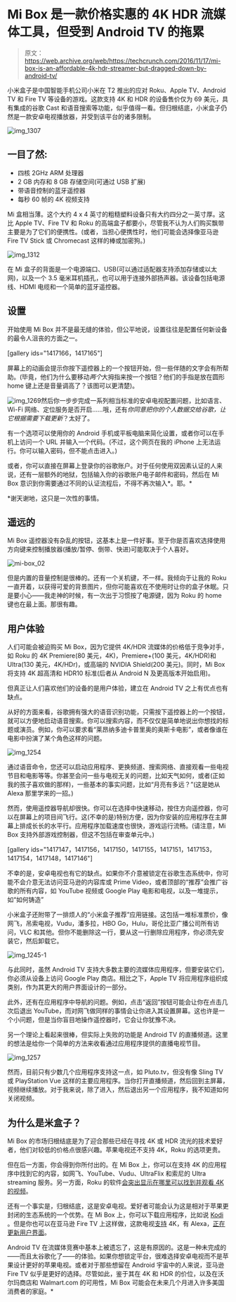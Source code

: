 # Mi Box 是一款价格实惠的 4K HDR 流媒体工具，但受到 Android TV  的拖累

> 原文：<https://web.archive.org/web/https://techcrunch.com/2016/11/17/mi-box-is-an-affordable-4k-hdr-streamer-but-dragged-down-by-android-tv/>

小米盒子是中国智能手机公司小米在 T2 推出的应对 Roku、Apple TV、Android TV 和 Fire TV 等设备的游戏。这款支持 4K 和 HDR 的设备售价仅为 69 美元，具有集成的谷歌 Cast 和语音搜索等功能，似乎值得一看。但归根结底，小米盒子仍然是一款安卓电视播放器，并受到该平台的诸多限制。

![img_1307](img/3acf34f7f4cb73d0353be4fa470928f6.png)

## 一目了然:

*   四核 2GHz ARM 处理器
*   2 GB 内存和 8 GB 存储空间(可通过 USB 扩展)
*   带语音控制的蓝牙遥控器
*   每秒 60 帧的 4K 视频支持

Mi 盒相当薄。这个大约 4 x 4 英寸的粗糙塑料设备只有大约四分之一英寸厚。这比 Apple TV、Fire TV 和 Roku 的高端盒子都要小，尽管我不认为人们购买飘带主要是为了它们的便携性。(或者，当担心便携性时，他们可能会选择像亚马逊 Fire TV Stick 或 Chromecast 这样的棒或加密狗。)

![img_1312](img/076dca8014ac10d1329f4780df721fce.png)

在 Mi 盒子的背面是一个电源端口、USB(可以通过适配器支持添加存储或以太网)，以及一个 3.5 毫米耳机插孔，也可以用于连接外部扬声器。该设备包括电源线、HDMI 电缆和一个简单的蓝牙遥控器。

## 设置

开始使用 Mi Box 并不是最无缝的体验，但公平地说，设置往往是配置任何新设备的最令人沮丧的方面之一。

[gallery ids="1417166，1417165"]

屏幕上的动画会提示你按下遥控器上的一个按钮开始，但一些伴随的文字会有所帮助。(毕竟，他们为什么要移动*两个*大拇指来按一个按钮？他们的手指是放在圆形 home 键上还是音量调高了？该图可以更清楚)。

![img_1269](img/49a36d5316297453e3c6292f8885bd4a.png)然后你一步步完成一系列相当标准的安卓电视配置问题，比如语言、Wi-Fi 网络、定位服务是否开启……哦，还有*你同意把你的个人数据交给谷歌，让它根据需要下载更新*？太好了。

有一个选项可以使用你的 Android 手机或平板电脑来简化设置，或者你可以在手机上访问一个 URL 并输入一个代码。(不过，这个网页在我的 iPhone 上无法运行。你可以输入密码，但不能点击进入。)

或者，你可以直接在屏幕上登录你的谷歌账户。对于任何使用双因素认证的人来说，还有一层额外的地狱，包括输入你的谷歌账户电子邮件和密码，然后在 Mi Box 意识到你需要通过不同的认证流程后，不得不再次输入*。耶。*

 *谢天谢地，这只是一次性的事情。

## 遥远的

Mi Box 遥控器没有杂乱的按钮，这基本上是一件好事。至于你是否喜欢选择使用方向键来控制播放器(播放/暂停、倒带、快进)可能取决于个人喜好。

![mi-box_02](img/c362bfddd06bf93466ce5926223151c3.png)

但是内置的音量控制是很棒的。还有一个关机键，不一样。我倾向于让我的 Roku 一直开着，以获得可爱的背景图片，但你可能喜欢在不使用时让你的盒子休眠。只是要小心——我走神的时候，有一次出于习惯按了电源键，因为 Roku 的 home 键也在最上面。那很有趣。

## 用户体验

人们可能会被迫购买 Mi Box，因为它提供 4K/HDR 流媒体的价格低于竞争对手，如 Roku 的 4K Premiere(80 美元，4K)，Premiere+(100 美元，4K/HDR)和 Ultra(130 美元，4K/HDr)，或高端的 NVIDIA Shield(200 美元)。同时，Mi Box 将支持 4K 超高清和 HDR10 标准(后者从 Android N 及更高版本开始启用)。

但真正让人们喜欢他们的设备的是用户体验，建立在 Android TV 之上有优点也有缺点。

从好的方面来看，谷歌拥有强大的语音识别功能，只需按下遥控器上的一个按钮，就可以方便地启动语音搜索。你可以搜索内容，而不仅仅是简单地说出你想找的标题或演员。例如，你可以要求看“莱昂纳多迪卡普里奥的奥斯卡电影”，或者像谁在电影中扮演了某个角色这样的问题。

![img_1254](img/d4fcd553896933640790892bad230c68.png)

通过语音命令，您还可以启动应用程序、更换频道、搜索网络、直接观看一些电视节目和电影等等。你甚至会问一些与电视无关的问题，比如天气如何，或者(正如我的孩子喜欢做的那样)，一些基本的事实问题，比如“月亮有多远？”(这是她从 Alexa 那里学来的一招。)

然而，使用遥控器导航却很快。你可以在选择中快速移动，按住方向遥控器，你可以在屏幕上的项目间飞行。这(不幸的是)特别方便，因为你安装的应用程序在主屏幕上排成长长的水平行。应用程序加载速度也很快，游戏运行流畅。(请注意，Mi Box 支持外部游戏控制器，但这不包括在审查单元中。)

[gallery ids="1417147，1417156，1417150，1417155，1417151，1417153，1417154，1417148，1417146"]

不幸的是，安卓电视也有它的缺点。如果你不介意被锁定在谷歌生态系统中，你可能不会介意无法访问亚马逊的内容库或 Prime Video，或者顶部的“推荐”会推广谷歌的所有内容，如 YouTube 视频或 Google Play 电影和电视，以及一堆提示，如“如何铸造”

小米盒子还附带了一排烦人的“小米盒子推荐”应用链接。这包括一堆标准票价，像网飞，吊索电视，Vudu，潘多拉，HBO Go，Hulu，哥伦比亚广播公司所有访问，VLC 和其他。但你不能删除这一行，要从这一行删除应用程序，你必须先安装它，然后卸载它。

![img_1245-1](img/de4d1837117bbb84b1e322fb10e385b3.png)

与此同时，虽然 Android TV 支持大多数主要的流媒体应用程序，但要安装它们，你必须从设备上访问 Google Play 商店。相比之下，Apple TV 将应用程序组织成类别，作为其更大的用户界面设计的一部分。

此外，还有在应用程序中导航的问题。例如，点击“返回”按钮可能会让你在点击几次后退出 YouTube，而对网飞做同样的事情会让你进入其设置屏幕。这也许是一个小问题，但是当你盲目地操作遥控器时，它会让你犹豫不决。

另一个理论上看起来很棒，但实际上失败的功能是 Android TV 的直播频道。这里的想法是给你一个简单的方法来收看通过应用程序提供的直播电视节目。

![img_1257](img/49f8085f1b8a71ce9dd025b78242a00c.png)

然而，目前只有少数几个应用程序支持这一点，如 Pluto.tv，但没有像 Sling TV 或 PlayStation Vue 这样的主要应用程序。当你打开直播频道，然后回到主屏幕，视频继续播放。对于我来说，除了进入，然后退出另一个应用程序，我不知道如何关闭视频。

## 为什么是米盒子？

Mi Box 的市场归根结底是为了迎合那些已经在寻找 4K 或 HDR 流光的技术爱好者，他们对较低的价格点很感兴趣。苹果电视还不支持 4K，Roku 的选项更贵。

但在后一方面，你会得到你所付出的。在 Mi Box 上，你可以在支持 4K 的应用程序中找到它的内容，如网飞、YouTube、Vudu、UltraFlix 和索尼的 Ultra streaming 服务。另一方面，Roku 的软件[会突出显示在哪里可以找到并观看 4K 的视频](https://web.archive.org/web/20230305173621/https://techcrunch.com/2015/10/06/roku-unveils-its-4k-streamer-the-roku-4-plus-new-software-discovery-features-and-upgraded-mobile-app/)。

还有一个事实是，归根结底，这是安卓电视。爱好者可能会认为这是相对于苹果更封闭的生态系统的一个优势。在 Mi Box 上，你可以下载应用程序，比如说 [Kodi](https://web.archive.org/web/20230305173621/https://www.youtube.com/watch?v=YpwMhcHvTwo) 。但是你也可以在亚马逊 Fire TV 上这样做，这款电视[支持](https://web.archive.org/web/20230305173621/https://techcrunch.com/2015/09/17/latest-amazon-fire-tv-features-4k-video-alexa-voice-assistant/) 4K，有 Alexa，[正在更新用户界面](https://web.archive.org/web/20230305173621/https://techcrunch.com/2016/10/20/amazons-new-fire-tv-stick-is-the-most-affordable-way-to-bring-alexa-home/)。

Android TV 在流媒体竞赛中基本上被遗忘了，这是有原因的。这是一种未完成的——而且太谷歌化了——的体验。如果你想锁定平台，很难选择安卓电视而不是苹果设计更好的苹果电视。或者对于那些想留在 Android 宇宙中的人来说，亚马逊 Fire TV 似乎是更好的选择。尽管如此，鉴于其在 4K 和 HDR 的价位，以及在沃尔玛商店和 Walmart.com 的可用性，Mi Box 可能会在未来几个月进入许多美国消费者的家庭。*